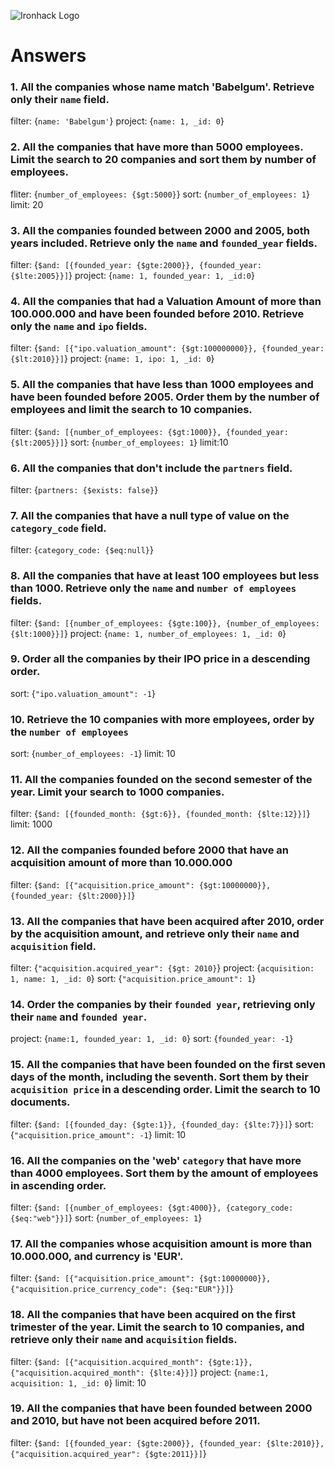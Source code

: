 ![Ironhack Logo](https://i.imgur.com/1QgrNNw.png)

# Answers

### 1. All the companies whose name match 'Babelgum'. Retrieve only their `name` field.

<!-- Your Code Goes Here -->

filter: {`name: 'Babelgum'`}
project: {`name: 1, _id: 0`}

### 2. All the companies that have more than 5000 employees. Limit the search to 20 companies and sort them by **number of employees**.

<!-- Your Code Goes Here -->

fliter: {`number_of_employees: {$gt:5000}`}
sort: {`number_of_employees: 1`}
limit: 20

### 3. All the companies founded between 2000 and 2005, both years included. Retrieve only the `name` and `founded_year` fields.

<!-- Your Code Goes Here -->

filter: {`$and: [{founded_year: {$gte:2000}}, {founded_year: {$lte:2005}}]`}
project: {`name: 1, founded_year: 1, _id:0`}

### 4. All the companies that had a Valuation Amount of more than 100.000.000 and have been founded before 2010. Retrieve only the `name` and `ipo` fields.

<!-- Your Code Goes Here -->

filter: {`$and: [{"ipo.valuation_amount": {$gt:100000000}}, {founded_year: {$lt:2010}}]`}
project: {`name: 1, ipo: 1, _id: 0`}

### 5. All the companies that have less than 1000 employees and have been founded before 2005. Order them by the number of employees and limit the search to 10 companies.

<!-- Your Code Goes Here -->

filter: {`$and: [{number_of_employees: {$gt:1000}}, {founded_year: {$lt:2005}}]`}
sort: {`number_of_employees: 1`}
limit:10

### 6. All the companies that don't include the `partners` field.

<!-- Your Code Goes Here -->

filter: {`partners: {$exists: false}`}

### 7. All the companies that have a null type of value on the `category_code` field.

<!-- Your Code Goes Here -->

filter: {`category_code: {$eq:null}`}

### 8. All the companies that have at least 100 employees but less than 1000. Retrieve only the `name` and `number of employees` fields.

<!-- Your Code Goes Here -->

filter: {`$and: [{number_of_employees: {$gte:100}}, {number_of_employees: {$lt:1000}}]`}
project: {`name: 1, number_of_employees: 1, _id: 0`}

### 9. Order all the companies by their IPO price in a descending order.

<!-- Your Code Goes Here -->

sort: {`"ipo.valuation_amount": -1`}

### 10. Retrieve the 10 companies with more employees, order by the `number of employees`

<!-- Your Code Goes Here -->

sort: {`number_of_employees: -1`}
limit: 10

### 11. All the companies founded on the second semester of the year. Limit your search to 1000 companies.

<!-- Your Code Goes Here -->

filter: {`$and: [{founded_month: {$gt:6}}, {founded_month: {$lte:12}}]`}
limit: 1000

<!-- ### 12. All the companies that have been 'deadpooled' after the third year. -->

<!-- Your Code Goes Here -->

### 12. All the companies founded before 2000 that have an acquisition amount of more than 10.000.000

<!-- Your Code Goes Here -->

filter: {`$and: [{"acquisition.price_amount": {$gt:10000000}}, {founded_year: {$lt:2000}}]`}

### 13. All the companies that have been acquired after 2010, order by the acquisition amount, and retrieve only their `name` and `acquisition` field.

<!-- Your Code Goes Here -->

filter: {`"acquisition.acquired_year": {$gt: 2010}`}
project: {`acquisition: 1, name: 1, _id: 0`}
sort: {`"acquisition.price_amount": 1`}

### 14. Order the companies by their `founded year`, retrieving only their `name` and `founded year`.

<!-- Your Code Goes Here -->

project: {`name:1, founded_year: 1, _id: 0`}
sort: {`founded_year: -1`}

### 15. All the companies that have been founded on the first seven days of the month, including the seventh. Sort them by their `acquisition price` in a descending order. Limit the search to 10 documents.

<!-- Your Code Goes Here -->

filter: {`$and: [{founded_day: {$gte:1}}, {founded_day: {$lte:7}}]`}
sort:{`"acquisition.price_amount": -1`}
limit: 10

### 16. All the companies on the 'web' `category` that have more than 4000 employees. Sort them by the amount of employees in ascending order.

<!-- Your Code Goes Here -->

filter: {`$and: [{number_of_employees: {$gt:4000}}, {category_code: {$eq:"web"}}]`}
sort: {`number_of_employees: 1`}

### 17. All the companies whose acquisition amount is more than 10.000.000, and currency is 'EUR'.

<!-- Your Code Goes Here -->

filter: {`$and: [{"acquisition.price_amount": {$gt:10000000}}, {"acquisition.price_currency_code": {$eq:"EUR"}}]`}

### 18. All the companies that have been acquired on the first trimester of the year. Limit the search to 10 companies, and retrieve only their `name` and `acquisition` fields.

<!-- Your Code Goes Here -->

filter: {`$and: [{"acquisition.acquired_month": {$gte:1}}, {"acquisition.acquired_month": {$lte:4}}]`}
project: {`name:1, acquisition: 1, _id: 0`}
limit: 10

### 19. All the companies that have been founded between 2000 and 2010, but have not been acquired before 2011.

<!-- Your Code Goes Here -->

filter: {`$and: [{founded_year: {$gte:2000}}, {founded_year: {$lte:2010}}, {"acquisition.acquired_year": {$gte:2011}}]`}
